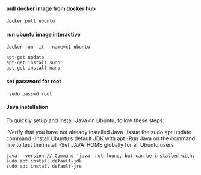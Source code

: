 
#### pull docker image from docker hub
```
docker pull ubuntu 
```

#### run ubuntu image interactive
``` 
docker run -it --name=c1 ubuntu
```

``` 
apt-get update
apt-get install sudo
apt-get install nano
```

#### set password for root
``` sudo passwd root```

#### Java installation
To quickly setup and install Java on Ubuntu, follow these steps:

-Verify that you have not already installed Java
-Issue the sudo apt update command
-Install Ubuntu’s default JDK with apt
-Run Java on the command line to test the install
-Set JAVA_HOME globally for all Ubuntu users

```
java - version // Command 'java' not found, but can be installed with:
sudo apt install default-jdk
sudo apt install default-jre
```

